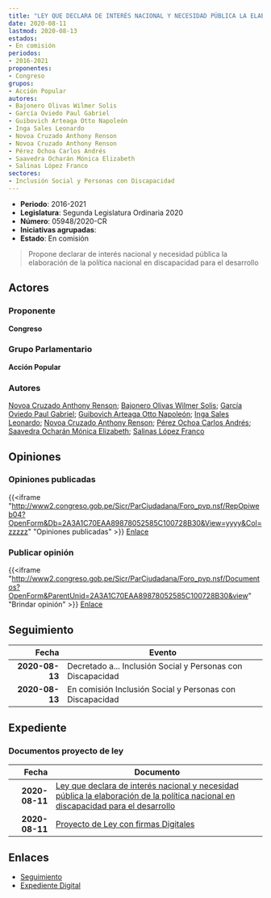 ```yaml
---
title: "LEY QUE DECLARA DE INTERÉS NACIONAL Y NECESIDAD PÚBLICA LA ELABORACIÓN DE LA POLÍTICA NACIONAL EN DISCAPACIDAD PARA EL DESARROLLO"
date: 2020-08-11
lastmod: 2020-08-13
estados:
- En comisión
periodos:
- 2016-2021
proponentes:
- Congreso
grupos:
- Acción Popular
autores:
- Bajonero Olivas Wilmer Solis
- García Oviedo Paul Gabriel
- Guibovich Arteaga Otto Napoleón
- Inga Sales Leonardo
- Novoa Cruzado Anthony Renson
- Novoa Cruzado Anthony Renson
- Pérez Ochoa Carlos Andrés
- Saavedra Ocharán Mónica Elizabeth
- Salinas López Franco
sectores:
- Inclusión Social y Personas con Discapacidad
---
```

- **Periodo**: 2016-2021
- **Legislatura**: Segunda Legislatura Ordinaria 2020
- **Número**: 05948/2020-CR
- **Iniciativas agrupadas**: 
- **Estado**: En comisión

> Propone declarar de interés nacional y necesidad pública la elaboración de la política nacional en discapacidad para el desarrollo


## Actores

### Proponente

**Congreso**

### Grupo Parlamentario

**Acción Popular**

### Autores

[Novoa Cruzado Anthony Renson](mailto:mailto:anovoa@congreso.gob.pe); [Bajonero Olivas Wilmer Solis](mailto:mailto:wbajonero@congreso.gob.pe); [García Oviedo Paul Gabriel](mailto:mailto:pgarcia@congreso.gob.pe); [Guibovich Arteaga Otto Napoleón](mailto:mailto:oguibovich@congreso.gob.pe); [Inga Sales Leonardo](mailto:mailto:lingas@congreso.gob.pe); [Novoa Cruzado Anthony Renson](mailto:mailto:anovoa@congreso.gob.pe); [Pérez Ochoa Carlos Andrés](mailto:mailto:cperezo@congreso.gob.pe); [Saavedra Ocharán Mónica Elizabeth](mailto:mailto:msaavedra@congreso.gob.pe); [Salinas López Franco](mailto:mailto:fsalinas@congreso.gob.pe)

## Opiniones

### Opiniones publicadas

{{<iframe "http://www2.congreso.gob.pe/Sicr/ParCiudadana/Foro_pvp.nsf/RepOpiweb04?OpenForm&Db=2A3A1C70EAA89878052585C100728B30&View=yyyy&Col=zzzzz" "Opiniones publicadas" >}}
[Enlace](http://www2.congreso.gob.pe/Sicr/ParCiudadana/Foro_pvp.nsf/RepOpiweb04?OpenForm&Db=2A3A1C70EAA89878052585C100728B30&View=yyyy&Col=zzzzz)

### Publicar opinión

{{<iframe "http://www2.congreso.gob.pe/Sicr/ParCiudadana/Foro_pvp.nsf/Documentos?OpenForm&ParentUnid=2A3A1C70EAA89878052585C100728B30&view" "Brindar opinión" >}}
[Enlace](http://www2.congreso.gob.pe/Sicr/ParCiudadana/Foro_pvp.nsf/Documentos?OpenForm&ParentUnid=2A3A1C70EAA89878052585C100728B30&view)


## Seguimiento

| Fecha | Evento |
|------:|--------|
| **2020-08-13** | Decretado a... Inclusión Social y Personas con Discapacidad |
| **2020-08-13** | En comisión Inclusión Social y Personas con Discapacidad |

## Expediente

### Documentos proyecto de ley

| Fecha | Documento |
|------:|-----------|
| **2020-08-11** | [Ley que declara de interés nacional y necesidad pública la elaboración de la política nacional en discapacidad para el desarrollo](http://www.leyes.congreso.gob.pe/Documentos/2016_2021/Proyectos_de_Ley_y_de_Resoluciones_Legislativas/PL05948-20200811.pdf) |
| **2020-08-11** | [Proyecto de Ley con firmas Digitales](http://www.leyes.congreso.gob.pe/Documentos/2016_2021/Proyectos_de_Ley_y_de_Resoluciones_Legislativas/Proyectos_Firmas_digitales/PL05948.pdf) |

## Enlaces

- [Seguimiento](http://www2.congreso.gob.pe/Sicr/TraDocEstProc/CLProLey2016.nsf/f7fff46988ca05b1052578e100829cc7/e0428668fff95638052585c20009c08e?OpenDocument)
- [Expediente Digital](http://www2.congreso.gob.pe/Sicr/TraDocEstProc/Expvirt_2011.nsf/visbusqptramdoc1621/05948?opendocument)

